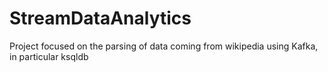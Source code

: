 # StreamDataAnalytics
Project focused on the parsing of data coming from wikipedia using Kafka, in particular ksqldb
